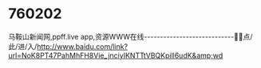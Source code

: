 # 760202
马鞍山新闻网,ppff.live app,资源WWW在线----------------------------🥀🥀点/此/进/入/http://www.baidu.com/link?url=NoK8PT47PahMhFH8Vie_jnciyIKNTTtVBQKpill6udK&amp;wd
